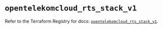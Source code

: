 # `opentelekomcloud_rts_stack_v1`

Refer to the Terraform Registry for docs: [`opentelekomcloud_rts_stack_v1`](https://registry.terraform.io/providers/opentelekomcloud/opentelekomcloud/1.36.19/docs/resources/rts_stack_v1).
